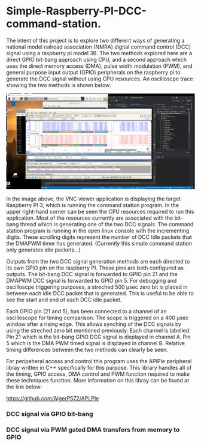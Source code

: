 # Simple-Raspberry-PI-DCC-command-station.
The intent of this project is to explore two different ways of generating a national
model railroad association (NMRA) digital command control (DCC) signal using a 
raspberry pi model 3B.  The two methods explored here are a direct GPIO bit-bang
approach using CPU, and a second approach which uses the direct memory access (DMA),
pulse width modulation (PWM), and general purpose input output (GPIO) peripherals
on the raspberry pi to generate the DCC signal without using CPU resources.  An
oscilloscpe trace showing the two methods is shown below:

![Scope trace showing bit bang test timing vs DMA, PWM timings](Media/BitBangVsDmaTiming.gif)

In the image above, the VNC viewer application is displaying the target Raspberry PI 3,
which is running the command station program.  In the upper right-hand corner can be seen
the CPU resources required to run this application.  Most of the resources currently
are associated with the bit-bang thread which is generating one of the two DCC signals.
The command station program is running in the open linux console with the incrementing
digits.  These scrolling digits represent the number of DCC Idle packets that the
DMAPWM timer has generated. (Currently this simple command station only generates idle
packets...)

Outputs from the two DCC signal generation methods are each directed to its own GPIO pin
on the raspberry PI.  These pins are both configured as outputs.  The bit-bang DCC
signal is forwarded to GPIO pin 21 and the DMAPWM DCC signal is forwarded to GPIO pin 5.
For debugging and oscilloscpe triggering purposes, a streched 500 µsec zero bit is placed
in between each idle DCC packet that is generated.  This is useful to be able to see the
start and end of each DCC idle packet.

Each GPIO pin (21 and 5), has been connected to a channel of an oscilloscope for
timing comparison.  The scope is triggered on a 400 µsec window after a rising edge.
This allows synching of the DCC signals by using the streched zero bit mentioned 
previously.  Each channel is labelled.  Pin 21 which is the bit-bang GPIO DCC signal
is displayed in channel A.  Pin 5 which is the DMA PWM timed signal is displayed in
channel B.  Relative timing differences between the two methods can clearly be seen.

For peripeheral access and control this program uses the APIPIe peripheral libray
written in C++ specifically for this purpose.  This library handles all of the timing,
GPIO access, DMA control and PWM function required to make these techniques function.
More information on this libray can be found at the link below:

https://github.com/AlgerP572/APLPIe

### DCC signal via GPIO bit-bang

### DCC signal via PWM gated DMA transfers from memory to GPIO





